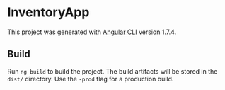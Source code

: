 # InventoryApp

This project was generated with [Angular CLI](https://github.com/angular/angular-cli) version 1.7.4.

## Build

Run `ng build` to build the project. The build artifacts will be stored in the `dist/` directory. Use the `-prod` flag for a production build.
